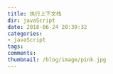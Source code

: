 ```yaml
---
title: 执行上下文栈
dir: javaScript
date: 2018-06-24 20:39:32
categories:
- javaScript
tags:
comments:
thumbnail: /blog/image/pink.jpg
---
```

